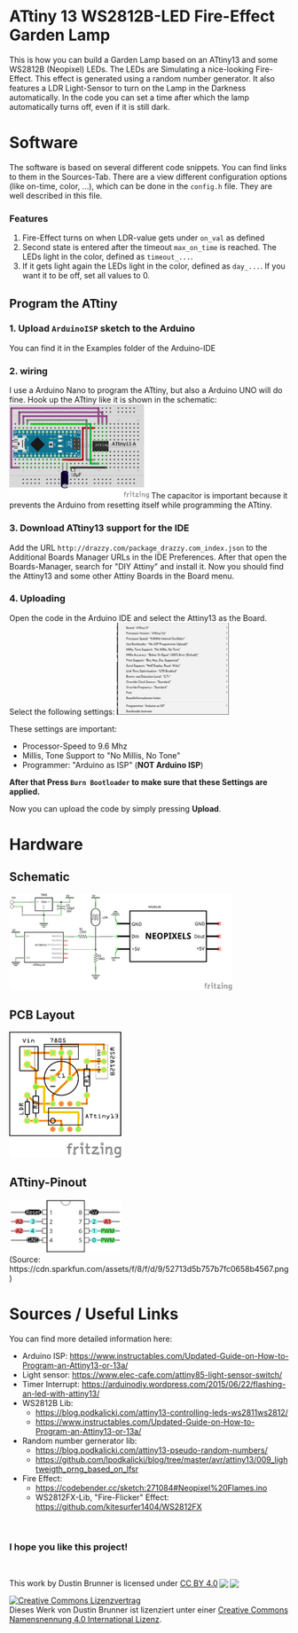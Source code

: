 # ATtiny 13 WS2812B-LED Fire-Effect Garden Lamp
This is how you can build a Garden Lamp based on an ATtiny13 and some WS2812B (Neopixel) LEDs.
The LEDs are Simulating a nice-looking Fire-Effect. This effect is generated using a random number generator.
It also features a LDR Light-Sensor to turn on the Lamp in the Darkness automatically.
In the code you can set a time after which the lamp automatically turns off, even if it is still dark. 



# Software
The software is based on several different code snippets. You can find links to them in the Sources-Tab.
There are a view different configuration options (like on-time, color, ...), which can be done in the `config.h` file. They are well described in this file. 

### Features
1. Fire-Effect turns on when LDR-value gets under `on_val` as defined
2. Second state is entered after the timeout `max_on_time` is reached. The LEDs light in the color, defined as `timeout_...`.
3. If it gets light again the LEDs light in the color, defined as `day_...`. If you want it to be off, set all values to 0.

## Program the ATtiny
### 1. Upload `ArduinoISP` sketch to the Arduino
   You can find it in the Examples folder of the Arduino-IDE

### 2. wiring
   I use a Arduino Nano to program the ATtiny, but also a Arduino UNO will do fine. Hook up the ATtiny like it is shown in the schematic:
   <img src="pictures/Program_ATtiny_Steckplatine.png" width="50%">
   The capacitor is important because it prevents the Arduino from resetting itself while programming the ATtiny.

### 3. Download ATtiny13 support for the IDE
   Add the URL `http://drazzy.com/package_drazzy.com_index.json` to the Additional Boards Manager URLs in the IDE Preferences. After that open the Boards-Manager, search for "DIY Attiny" and install it. Now you should find the Attiny13 and some other Attiny Boards in the Board menu.

### 4. Uploading
  Open the code in the Arduino IDE and select the Attiny13 as the Board.
  Select the following settings:
  <img src="pictures/ide_settings.png" width="40%">
  
  These settings are important:
  - Processor-Speed to 9.6 Mhz
  - Millis, Tone Support to "No Millis, No Tone"
  - Programmer: "Arduino as ISP" (**NOT Arduino ISP**)
   
   **After that Press `Burn Bootloader` to make sure that these Settings are applied.**

   Now you can upload the code by simply pressing **Upload**.



# Hardware
## Schematic
<img src="pictures/ATtiny_WS2812_garden_lamp_Schaltplan.png" width="80%">

## PCB Layout
<img src="pictures/ATtiny_WS2812_garden_lamp_Leiterplatte.png" width="40%">

## ATtiny-Pinout
<img src="pictures/attiny-pinout.png" width="40%">
<br>(Source: https://cdn.sparkfun.com/assets/f/8/f/d/9/52713d5b757b7fc0658b4567.png)



# Sources / Useful Links
You can find more detailed information here:
- Arduino ISP: https://www.instructables.com/Updated-Guide-on-How-to-Program-an-Attiny13-or-13a/
- Light sensor: https://www.elec-cafe.com/attiny85-light-sensor-switch/
- Timer Interrupt:    https://arduinodiy.wordpress.com/2015/06/22/flashing-an-led-with-attiny13/
- WS2812B Lib:  
  - https://blog.podkalicki.com/attiny13-controlling-leds-ws2811ws2812/
  - https://www.instructables.com/Updated-Guide-on-How-to-Program-an-Attiny13-or-13a/
- Random number gernerator lib:   
  - https://blog.podkalicki.com/attiny13-pseudo-random-numbers/
  - https://github.com/lpodkalicki/blog/tree/master/avr/attiny13/009_lightweigth_prng_based_on_lfsr
- Fire Effect:
  - https://codebender.cc/sketch:271084#Neopixel%20Flames.ino
  - WS2812FX-Lib, "Fire-Flicker" Effect: https://github.com/kitesurfer1404/WS2812FX

<br>

### I hope you like this project!

<br>
<p xmlns:dct="http://purl.org/dc/terms/" xmlns:cc="http://creativecommons.org/ns#" class="license-text">This work by <span property="cc:attributionName">Dustin Brunner</span> is licensed under <a rel="license" href="https://creativecommons.org/licenses/by/4.0">CC BY 4.0<img style="height:15px!important;margin-left:3px;vertical-align:text-bottom;" src="https://mirrors.creativecommons.org/presskit/icons/cc.svg?ref=chooser-v1" /><img style="height:15px!important;margin-left:3px;vertical-align:text-bottom;" src="https://mirrors.creativecommons.org/presskit/icons/by.svg?ref=chooser-v1" /></a></p>

<a rel="license" href="http://creativecommons.org/licenses/by/4.0/"><img alt="Creative Commons Lizenzvertrag" style="border-width:0" src="https://i.creativecommons.org/l/by/4.0/88x31.png" /></a><br />Dieses Werk von <span xmlns:cc="http://creativecommons.org/ns#" property="cc:attributionName">Dustin Brunner</span> ist lizenziert unter einer <a rel="license" href="http://creativecommons.org/licenses/by/4.0/">Creative Commons Namensnennung 4.0 International Lizenz</a>.
